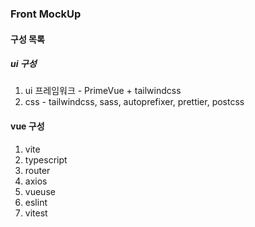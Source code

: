 ### Front MockUp

#### 구성 목록


##### ui 구성
1. ui 프레임워크 - PrimeVue + tailwindcss
2. css - tailwindcss, sass, autoprefixer, prettier, postcss


#### vue 구성
1. vite
2. typescript
3. router
4. axios
5. vueuse
6. eslint
7. vitest
